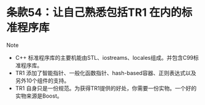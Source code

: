 # 条款54：让自己熟悉包括TR1 在内的标准程序库

> [!NOTE]
>
> - C++ 标准程序库的主要机能由STL、iostreams、locales组成。并包含C99标准程序库。
> - TR1 添加了智能指针、一般化函数指针、hash-based容器、正则表达式以及另外10个组件的支持。
> - TR1 自身只是一份规范。为获得TR1提供的好处，你需要一份实物。一个好的实物来源是Boost。
